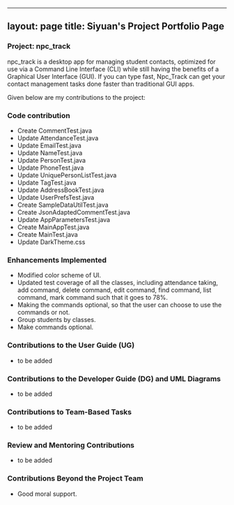 
---
layout: page
title: Siyuan's Project Portfolio Page
---

### Project: npc_track

npc_track is a desktop app for managing student contacts, optimized for use via a Command Line Interface (CLI)
while still having the benefits of a Graphical User Interface (GUI). If you can type fast, Npc_Track can get your
contact management tasks done faster than traditional GUI apps.

Given below are my contributions to the project:

### Code contribution
- Create CommentTest.java
- Update AttendanceTest.java
- Update EmailTest.java
- Update NameTest.java
- Update PersonTest.java
- Update PhoneTest.java
- Update UniquePersonListTest.java
- Update TagTest.java
- Update AddressBookTest.java
- Update UserPrefsTest.java
- Create SampleDataUtilTest.java
- Create JsonAdaptedCommentTest.java
- Update AppParametersTest.java
- Create MainAppTest.java
- Create MainTest.java
- Update DarkTheme.css

### Enhancements Implemented
- Modified color scheme of UI.
- Updated test coverage of all the classes, including attendance taking, add command, delete command, edit command,
find command, list command, mark command such that it goes to 78%.
- Making the commands optional, so that the user can choose
        to use the commands or not.
- Group students by classes.
- Make commands optional.

### Contributions to the User Guide (UG)

- to be added

### Contributions to the Developer Guide (DG) and UML Diagrams

- to be added

### Contributions to Team-Based Tasks

- to be added

### Review and Mentoring Contributions

- to be added

### Contributions Beyond the Project Team

- Good moral support.
